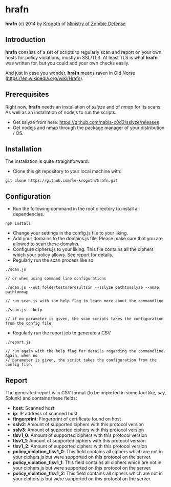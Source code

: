 hrafn
=====

**hrafn** (c) 2014 by [Krogoth](https://twitter.com/le_krogoth) of [Ministry of Zombie Defense](http://www.mzd.org.uk/)

## Introduction ##

**hrafn** consists of a set of scripts to regularly scan and report on your own hosts for policy violations, mostly in SSL/TLS.
At least TLS is what **hrafn** was written for, but you could add your own checks easily.

And just in case you wonder, **hrafn** means raven in Old Norse (https://en.wikipedia.org/wiki/Hrafn).


## Prerequisites ##

Right now, **hrafn** needs an installation of *sslyze* and of *nmap* for its scans. As well as an installation of nodejs to run the scripts.

* Get sslyze from here: https://github.com/nabla-c0d3/sslyze/releases
* Get nodejs and nmap through the package manager of your distribution / OS.


## Installation ##

The installation is quite straightforward:

* Clone this git repository to your local machine with:

```
git clone https://github.com/le-krogoth/hrafn.git
```

## Configuration ##

* Run the following command in the root directory to install all dependencies.

```
npm install
```

* Change your settings in the config.js file to your liking.
* Add your domains to the domains.js file. Please make sure that you are allowed to scan these domains.
* Configure ciphers.js to your liking. This file contains all the ciphers which your policy allows. See report for details.
* Regularly run the scan process like so:

```
./scan.js

// or when using command line configurations

./scan.js --out foldertostoreresultsin --sslyze pathtosslyze --nmap pathtonmap

// run scan.js with the help flag to learn more about the commandline

./scan.js --help

// if no parameter is given, the scan scripts takes the configuration from the config file
```
* Regularly run the report job to generate a CSV

```
./report.js

// run again with the help flag for details regarding the commandline. Again, when no
// parameter is given, the script takes the configuration from the config file.
```

## Report ##

The generated report is in CSV format (to be imported in some tool like, say, Splunk) and contains these fields:

* **host**: Scanned host
* **ip**: IP address of scanned host
* **fingerprint**: Fingerprint of certificate found on host
* **sslv2**: Amount of supported ciphers with this protocol version
* **sslv3**: Amount of supported ciphers with this protocol version
* **tlsv1_0**: Amount of supported ciphers with this protocol version
* **tlsv1_1**: Amount of supported ciphers with this protocol version
* **tlsv1_2**: Amount of supported ciphers with this protocol version
* **policy_violation_tlsv1_0**: This field contains all ciphers which are not in your ciphers.js but were supported on this protocol on the server.
* **policy_violation_tlsv1_1**: This field contains all ciphers which are not in your ciphers.js but were supported on this protocol on the server.
* **policy_violation_tlsv1_2**: This field contains all ciphers which are not in your ciphers.js but were supported on this protocol on the server.

